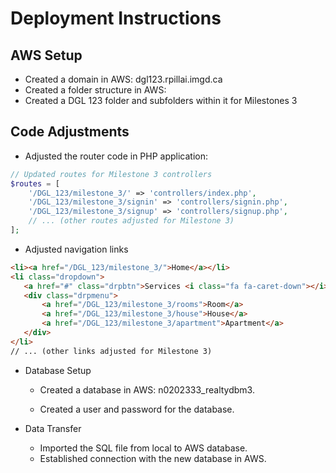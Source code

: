 # Deployment Instructions

## AWS Setup
- Created a domain in AWS: dgl123.rpillai.imgd.ca
- Created a folder structure in AWS:
- Created a DGL 123 folder and subfolders within it for Milestones 3

## Code Adjustments
-  Adjusted the router code in PHP application:
  ```php
  // Updated routes for Milestone 3 controllers
  $routes = [
      '/DGL_123/milestone_3/' => 'controllers/index.php',
      '/DGL_123/milestone_3/signin' => 'controllers/signin.php',
      '/DGL_123/milestone_3/signup' => 'controllers/signup.php',
      // ... (other routes adjusted for Milestone 3)
  ];

 ```

- Adjusted navigation links

 ```html
 <li><a href="/DGL_123/milestone_3/">Home</a></li>
<li class="dropdown">
    <a href="#" class="drpbtn">Services <i class="fa fa-caret-down"></i></a>
    <div class="drpmenu">
        <a href="/DGL_123/milestone_3/rooms">Room</a>
        <a href="/DGL_123/milestone_3/house">House</a>
        <a href="/DGL_123/milestone_3/apartment">Apartment</a>
    </div>
</li>
// ... (other links adjusted for Milestone 3)

```

- Database Setup

    - Created a database in AWS: n0202333_realtydbm3.

    - Created a user and password for the database.

- Data Transfer

    - Imported the SQL file from local to AWS database.
    - Established connection with the new database in AWS.
